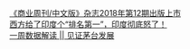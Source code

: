   
[《商业周刊/中文版》杂志2018年第12期出版上市](http://www.dianyue.me/archives/698/29y7tf69bxfb40tj/)  
[西方给了印度个“排名第一”，印度彻底怒了！](http://www.dianyue.me/archives/655/ea2fg4ne160lwdv2/)  
[一周数据解读 ||  见证茅台发展](http://www.dianyue.me/archives/871/wpwzy5riqdxkchod/)